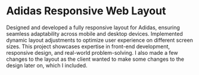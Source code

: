 # Adidas Responsive Web Layout

Designed and developed a fully responsive layout for Adidas, ensuring seamless adaptability across mobile and desktop devices. Implemented dynamic layout adjustments to optimize user experience on different screen sizes. This project showcases expertise in front-end development, responsive design, and real-world problem-solving.
I also made a few changes to the layout as the client wanted to make some changes to the design later on, which I included. 
